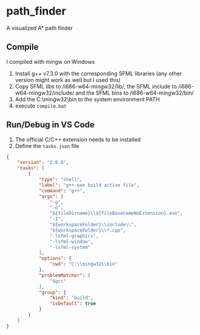 # path_finder
A visualized A* path finder

## Compile
I compiled with mingw on Windows
1. Install g++ v7.3.0 with the corresponding SFML libraries (any other version might work as well but I used this)
2. Copy SFML libs to /i686-w64-mingw32/lib/, the SFML include to /i686-w64-mingw32/include/ and the SFML bins to /i686-w64-mingw32/bin/
3. Add the C:\mingw32\bin to the system environment PATH
4. execute `compile.bat`

## Run/Debug in VS Code
1. The official C/C++ extension needs to be installed 
2. Define the `tasks.json` file 
```JSON
{
    "version": "2.0.0",
    "tasks": [
        {
            "type": "shell",
            "label": "g++.exe build active file",
            "command": "g++",
            "args": [
                "-g",
                "-o",
                "${fileDirname}\\${fileBasenameNoExtension}.exe",
                "-I",
                "${workspaceFolder}\\include\\",
                "${workspaceFolder}\\*.cpp",
                "-lsfml-graphics",
                "-lsfml-window",
                "-lsfml-system"
            ],
            "options": {
                "cwd": "C:\\mingw32\\bin"
            },
            "problemMatcher": [
                "$gcc"
            ],
            "group": {
                "kind": "build",
                "isDefault": true
            }
        }
    ]
}
```
